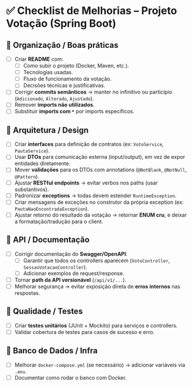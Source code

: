 # ✅ Checklist de Melhorias – Projeto Votação (Spring Boot)

## 📌 Organização / Boas práticas
- [ ] Criar **README** com:
  - [ ] Como subir o projeto (Docker, Maven, etc.).  
  - [ ] Tecnologias usadas.  
  - [ ] Fluxo de funcionamento da votação.  
  - [ ] Decisões técnicas e justificativas.  
- [ ] Corrigir **commits semânticos** → manter no infinitivo ou particípio (`Adicionado`, `Alterado`, `Ajustado`).  
- [ ] Remover **imports não utilizados**.  
- [ ] Substituir **imports com `*`** por imports específicos.  

## 📌 Arquitetura / Design
- [ ] Criar **interfaces** para definição de contratos (ex: `VotoService`, `PautaService`).  
- [ ] Usar **DTOs** para comunicação externa (input/output), em vez de expor entidades diretamente.  
- [ ] Mover **validações** para os DTOs com annotations (`@NotBlank`, `@NotNull`, `@Pattern`).  
- [ ] Ajustar **RESTful endpoints** → evitar verbos nos paths (usar substantivos).  
- [ ] Padronizar **exceptions** → todas devem estender `RuntimeException`.  
- [ ] Criar mensagens de exceções no construtor da própria exception (ex: `PautaNaoEncontradaException`).  
- [ ] Ajustar retorno do resultado da votação → retornar **ENUM cru**, e deixar a formatação/tradução para o client.  

## 📌 API / Documentação
- [ ] Corrigir documentação do **Swagger/OpenAPI**:
  - [ ] Garantir que todos os controllers aparecem (`VotoController`, `SessaoVotacaoController`).  
  - [ ] Adicionar exemplos de request/response.  
- [ ] Tornar **path da API versionável** (`/api/v1/...`).  
- [ ] Melhorar segurança → evitar exposição direta de **erros internos** nas respostas.  

## 📌 Qualidade / Testes
- [ ] Criar **testes unitários** (JUnit + Mockito) para serviços e controllers.  
- [ ] Validar cobertura de testes para casos de sucesso e erro.  

## 📌 Banco de Dados / Infra
- [ ] Melhorar `docker-compose.yml` (se necessário) → adicionar variáveis via `.env`.  
- [ ] Documentar como rodar o banco com Docker.  
